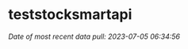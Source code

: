 
<!-- README.md is generated from README.Rmd. Please edit that file -->

# teststocksmartapi

*Date of most recent data pull: 2023-07-05 06:34:56*
